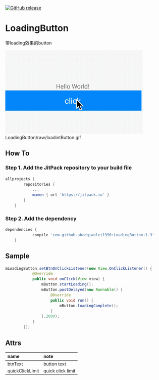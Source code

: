 [![GitHub release](https://img.shields.io/github/release/abcdqianlei1990/LoadingButton.svg)](https://github.com/abcdqianlei1990/LoadingButton/releases)
# LoadingButton
带loading效果的button

![image](https://raw.githubusercontent.com/abcdqianlei1990/LoadingButton/master/raw/loadintButton.gif)
LoadingButton/raw/loadintButton.gif 


## How To
### Step 1. Add the JitPack repository to your build file
```groovy
allprojects {
		repositories {
			...
			maven { url 'https://jitpack.io' }
		}
	}
```
### Step 2. Add the dependency
```groovy
dependencies {
	        compile 'com.github.abcdqianlei1990:LoadingButton:1.3'
	}
```

## Sample
```java
mLoadingButton.setBtnOnClickListener(new View.OnClickListener() {
            @Override
            public void onClick(View view) {
                mButton.startLoading();
                mButton.postDelayed(new Runnable() {
                    @Override
                    public void run() {
                        mButton.loadingComplete();
                    }
                },2000);
            }
        });
```
## Attrs
|name|note|
|:----|:------|
|btnText|button text|
|quickClickLimit|quick click limit|
